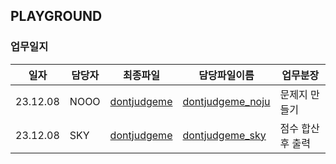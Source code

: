 ## PLAYGROUND

### 업무일지

|일자|담당자|최종파일|담당파일이름|업무분장|
|--|--|--|--|--|
|23.12.08|NOOO|[dontjudgeme](./playground/dontjudgeme_final.py)|[dontjudgeme_noju](./playground/dontjudgeme_noju.py)|문제지 만들기
|23.12.08|SKY|[dontjudgeme](./playground/dontjudgeme_final.py)|[dontjudgeme_sky](./playground/dontjudgeme_sky.py)|점수 합산 후 출력
